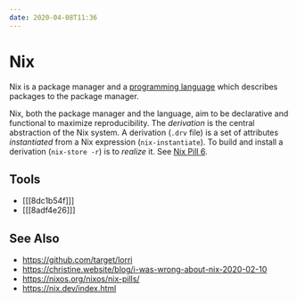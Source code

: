 ```yaml
---
date: 2020-04-08T11:36
---
```


# Nix

Nix is a package manager and a [programming language](df57117c.md) which
describes packages to the package manager.

Nix, both the package manager and the language, aim to be declarative
and functional to maximize reproducibility. The _derivation_ is the
central abstraction of the Nix system. A derivation (`.drv` file) is
a set of attributes _instantiated_ from a Nix expression
(`nix-instantiate`). To build and install a derivation (`nix-store
-r`) is to _realize_ it. See [Nix Pill 6][01].

## Tools

- [[[8dc1b54f]]]
- [[[8adf4e26]]]

## See Also

- https://github.com/target/lorri
- https://christine.website/blog/i-was-wrong-about-nix-2020-02-10
- https://nixos.org/nixos/nix-pills/
- https://nix.dev/index.html

[01]: https://nixos.org/nixos/nix-pills/our-first-derivation.html#idm140737320426944
